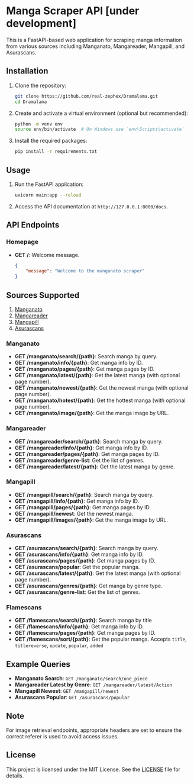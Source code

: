 # Manga Scraper API [under development]

This is a FastAPI-based web application for scraping manga information from various sources including Manganato, Mangareader, Mangapill, and Asurascans.

## Installation

1. Clone the repository:
    ```bash
    git clone https://github.com/real-zephex/Dramalama.git
    cd Dramalama
    ```

2. Create and activate a virtual environment (optional but recommended):
    ```bash
    python -m venv env
    source env/bin/activate  # On Windows use `env\Scripts\activate`
    ```

3. Install the required packages:
    ```bash
    pip install -r requirements.txt
    ```

## Usage

1. Run the FastAPI application:
    ```bash
    uvicorn main:app --reload
    ```

2. Access the API documentation at `http://127.0.0.1:8000/docs`.

## API Endpoints

### Homepage
- **GET /**: Welcome message.
  ```json
  {
      "message": "Welcome to the manganato scraper"
  }

## Sources Supported
1. [Manganato](https://manganato.com/)
2. [Mangareader](https://mangareader.tv/)
3. [Mangapill](https://mangapill.com/)
4. [Asurascans](https://asurascans.io/)


### Manganato
- **GET /manganato/search/{path}**: Search manga by query.
- **GET /manganato/info/{path}**: Get manga info by ID.
- **GET /manganato/pages/{path}**: Get manga pages by ID.
- **GET /manganato/latest/{path}**: Get the latest manga (with optional page number).
- **GET /manganato/newest/{path}**: Get the newest manga (with optional page number).
- **GET /manganato/hotest/{path}**: Get the hottest manga (with optional page number).
- **GET /manganato/image/{path}**: Get the manga image by URL.

### Mangareader
- **GET /mangareader/search/{path}**: Search manga by query.
- **GET /mangareader/info/{path}**: Get manga info by ID.
- **GET /mangareader/pages/{path}**: Get manga pages by ID.
- **GET /mangareader/genre-list**: Get the list of genres.
- **GET /mangareader/latest/{path}**: Get the latest manga by genre.

### Mangapill
- **GET /mangapill/search/{path}**: Search manga by query.
- **GET /mangapill/info/{path}**: Get manga info by ID.
- **GET /mangapill/pages/{path}**: Get manga pages by ID.
- **GET /mangapill/newest**: Get the newest manga.
- **GET /mangapill/images/{path}**: Get the manga image by URL.

### Asurascans
- **GET /asurascans/search/{path}**: Search manga by query.
- **GET /asurascans/info/{path}**: Get manga info by ID.
- **GET /asurascans/pages/{path}**: Get manga pages by ID.
- **GET /asurascans/popular**: Get the popular manga.
- **GET /asurascans/latest/{path}**: Get the latest manga (with optional page number).
- **GET /asurascans/genres/{path}**: Get manga by genre type.
- **GET /asurascans/genre-list**: Get the list of genres.

### Flamescans
- **GET /flamescans/search/{path}**: Search manga by title
- **GET /flamescans/info/{path}**: Get manga info by ID.
- **GET /flamescans/pages/{path}**: Get manga pages by ID.
- **GET /flamescans/sort/{path}**: Get the popular manga. Accepts `title`, `titlereverse`, `update`, `popular`, `added`

## Example Queries

- **Manganato Search**: `GET /manganato/search/one_piece`
- **Mangareader Latest by Genre**: `GET /mangareader/latest/Action`
- **Mangapill Newest**: `GET /mangapill/newest`
- **Asurascans Popular**: `GET /asurascans/popular`

## Note
For image retrieval endpoints, appropriate headers are set to ensure the correct referer is used to avoid access issues.

## License
This project is licensed under the MIT License. See the [LICENSE](LICENSE) file for details.
